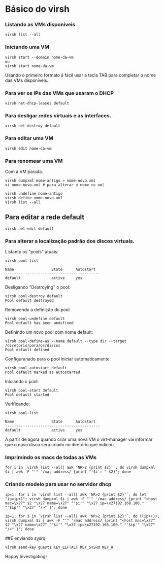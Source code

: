 # Básico do virsh

### Listando as VMs disponíveis
```
virsh list --all
```

### Iniciando uma VM
```
virsh start --domain nome-da-vm
ou
virsh start nome-da-vm
```
Usando o primeiro formato á fácil usar a tecla TAB para completar o nome das VMs disponíveis.

### Para ver os IPs das VMs que usaram o DHCP
```
virsh net-dhcp-leases default
```

### Para desligar redes virtuais e as interfaces.
```
virsh net-destroy default
```

### Para editar uma VM
```
virsh edit nome-da-vm
```
### Para renomear uma VM
Com a VM parada.

```
virsh dumpxml nome-antigo > nome-novo.xml
vi nome-novo.xml # para alterar o nome no xml

virsh undefine nome-antigo
virsh define nome-novo.xml
virsh list --all
```

## Para editar a rede default
```
virsh net-edit default
```

### Para alterar a localização padrão dos discos virtuais.

Listanto os "pools" atuais:
```
virsh pool-list

Name                 State      Autostart
-------------------------------------------
default              active     yes
```

Desligando "Destroying" o pool:
```
virsh pool-destroy default
Pool default destroyed
```

Removendo a definição do pool
```
virsh pool-undefine default
Pool default has been undefined
```

Definindo um novo pool com nome default:
```
virsh pool-define-as --name default --type dir --target /diretorio/para/os/discos
Pool default defined
```

Configuranado para o pool iniciar automaticamente:
```
virsh pool-autostart default
Pool default marked as autostarted
```

Iniciando o pool:
```
virsh pool-start default
Pool default started
```

Verificando:
```
virsh pool-list

Name                 State      Autostart
-------------------------------------------
default              active     yes
```
A partir de agora quando criar uma nova VM o virt-manager vai informar que o novo disco será criado no diretório que indicou.

### Imprimindo os macs de todas as VMs

```
for i in `virsh list --all| awk 'NR>2 {print $2}'`; do virsh dumpxml $i | awk -F "'" '/mac address/ {print "'$i': " $2}'; done
```

### Criando modelo para usar no servidor dhcp

```
ip=1; for i in `virsh list --all| awk 'NR>2 {print $2}'`; do let "ip=ip+1"; virsh dumpxml $i | awk -F "'" '/mac address/ {print "<host mac=\x27" $2 "\x27 name=\x27" "'$i'" "\x27 ip=\x27192.168.100." "'$ip'" "\x27" "/>" }'; done

```

```
ip=1; for i in `virsh list --all| awk 'NR>2 {print $2}'`; do ((ip++)); virsh dumpxml $i | awk -F "'" '/mac address/ {print "<host mac=\x27" $2 "\x27 name=\x27" "'$i'" "\x27 ip=\x27192.168.100." "'$ip'" "\x27" "/>" }'; done
```

##E enviando sysrq

```
virsh send-key guest1 KEY_LEFTALT KEY_SYSRQ KEY_H
```
Happy Investigating!

